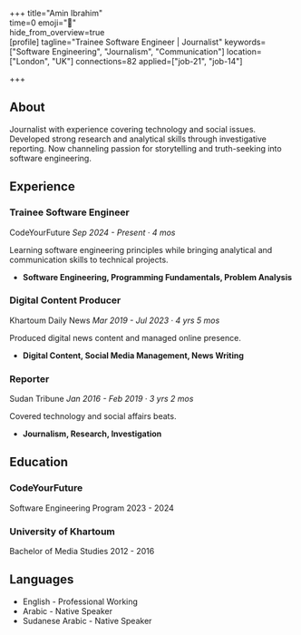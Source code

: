 +++ 
title="Amin Ibrahim"  
time=0 
emoji="👤"  
hide_from_overview=true  
[profile] 
tagline="Trainee Software Engineer | Journalist" 
keywords=["Software Engineering", "Journalism", "Communication"] 
location=["London", "UK"] 
connections=82 
applied=["job-21", "job-14"] 

+++

## About

Journalist with experience covering technology and social issues. Developed strong research and analytical skills through investigative reporting. Now channeling passion for storytelling and truth-seeking into software engineering.

## Experience

### Trainee Software Engineer

CodeYourFuture
_Sep 2024 - Present · 4 mos_

Learning software engineering principles while bringing analytical and communication skills to technical projects.

- **Software Engineering, Programming Fundamentals, Problem Analysis**

### Digital Content Producer

Khartoum Daily News
_Mar 2019 - Jul 2023 · 4 yrs 5 mos_

Produced digital news content and managed online presence.

- **Digital Content, Social Media Management, News Writing**

### Reporter

Sudan Tribune
_Jan 2016 - Feb 2019 · 3 yrs 2 mos_

Covered technology and social affairs beats.

- **Journalism, Research, Investigation**

## Education

### CodeYourFuture

Software Engineering Program
2023 - 2024

### University of Khartoum

Bachelor of Media Studies
2012 - 2016

## Languages

- English - Professional Working
- Arabic - Native Speaker
- Sudanese Arabic - Native Speaker
